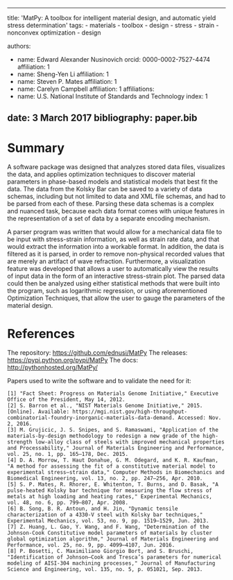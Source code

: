 ---
title: 'MatPy: A toolbox for intelligent material design, and automatic yield stress determination'
 tags:
    - materials
    - toolbox
    - design
    - stress
    - strain
    - nonconvex optimization
    - design
    
  authors:
   - name: Edward Alexander Nusinovich
     orcid: 0000-0002-7527-4474
     affiliation: 1
   - name: Sheng-Yen Li
     affiliation: 1
   - name: Steven P. Mates
     affiliation: 1
   - name: Carelyn Campbell
     affiliation: 1
  affiliations:
   - name: U.S. National Institute of Standards and Technology
     index: 1

  date: 3 March 2017
  bibliography: paper.bib
  ---

  # Summary

  A software package was designed that analyzes stored data files, visualizes the data, 
  and applies optimization techniques to discover material parameters in phase-based models
  and statistical models that best fit the data. The data from the Kolsky Bar can be saved 
  to a variety of data schemas, including but not limited to data and XML file schemas, and 
  had to be parsed from each of these. Parsing these data schemas is a complex and nuanced 
  task, because each data format comes with unique features in the representation of a set 
  of data by a separate encoding mechanism. 
  
  A parser program was written that would allow for a mechanical data file to be input with 
  stress-strain information, as well as strain rate data, and that would extract the information 
  into a workable format. In addition, the data is filtered as it is parsed, in order to remove 
  non-physical recorded values that are merely an artifact of wave refraction. Furthermore, 
  a visualization feature was developed that allows a user to automatically view the results 
  of input data in the form of an interactive stress-strain plot. The parsed data could then 
  be analyzed using either statistical methods that were built into the program, such as 
  logarithmic regression, or using aforementioned Optimization Techniques, that allow the user 
  to gauge the parameters of the material design.


  # References
  
  The repository: https://github.com/ednusi/MatPy
  The releases: https://pypi.python.org/pypi/MatPy
  The docs: http://pythonhosted.org/MatPy/
  
  Papers used to write the software and to validate the need for it:

	[1]	"Fact Sheet: Progress on Materials Genome Initiative," Executive Office of the President, May 14, 2012.
	[2]	S. Barron et al., "NIST Materials Genome Initiative," 2015. [Online]. Available: https://mgi.nist.gov/high-throughput-combinatorial-foundry-inorganic-materials-data-demand. Accessed: Nov. 2, 2016.
	[3]	M. Grujicic, J. S. Snipes, and S. Ramaswami, "Application of the materials-by-design methodology to redesign a new grade of the high-strength low-alloy class of steels with improved mechanical properties and Processability," Journal of Materials Engineering and Performance, vol. 25, no. 1, pp. 165–178, Dec. 2015.
	[4]	D. A. Morrow, T. Haut Donahue, G. M. Odegard, and K. R. Kaufman, "A method for assessing the fit of a constitutive material model to experimental stress–strain data," Computer Methods in Biomechanics and Biomedical Engineering, vol. 13, no. 2, pp. 247–256, Apr. 2010.
	[5]	S. P. Mates, R. Rhorer, E. Whitenton, T. Burns, and D. Basak, "A pulse-heated Kolsky bar technique for measuring the flow stress of metals at high loading and heating rates," Experimental Mechanics, vol. 48, no. 6, pp. 799–807, Apr. 2008.
	[6]	B. Song, B. R. Antoun, and H. Jin, "Dynamic tensile characterization of a 4330-V steel with Kolsky bar techniques," Experimental Mechanics, vol. 53, no. 9, pp. 1519–1529, Jun. 2013.
	[7]	Z. Huang, L. Gao, Y. Wang, and F. Wang, "Determination of the Johnson-Cook Constitutive model parameters of materials by cluster global optimization algorithm," Journal of Materials Engineering and Performance, vol. 25, no. 9, pp. 4099–4107, Jun. 2016.
	[8]	P. Bosetti, C. Maximiliano Giorgio Bort, and S. Bruschi, "Identification of Johnson–Cook and Tresca’s parameters for numerical modeling of AISI-304 machining processes," Journal of Manufacturing Science and Engineering, vol. 135, no. 5, p. 051021, Sep. 2013.

  